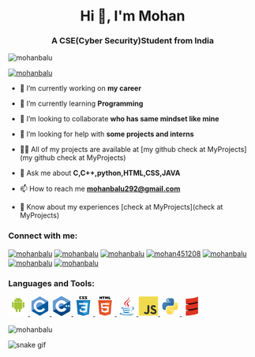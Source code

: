 <h1 align="center">Hi 👋, I'm Mohan</h1>
<h3 align="center">A CSE(Cyber Security)Student from India</h3>

<p align="left"> <img src="https://komarev.com/ghpvc/?username=mohanbalu&label=Profile%20views&color=0e75b6&style=flat" alt="mohanbalu" /> </p>

<p align="left"> <a href="https://github.com/ryo-ma/github-profile-trophy"><img src="https://github-profile-trophy.vercel.app/?username=mohanbalu" alt="mohanbalu" /></a> </p>

- 🔭 I’m currently working on **my career**

- 🌱 I’m currently learning **Programming**

- 👯 I’m looking to collaborate **who has same mindset like mine**

- 🤝 I’m looking for help with **some projects and interns**

- 👨‍💻 All of my projects are available at [my github check at MyProjects](my github check at MyProjects)

- 💬 Ask me about **C,C++,python,HTML,CSS,JAVA**

- 📫 How to reach me **mohanbalu292@gmail.com**

- 📄 Know about my experiences [check at MyProjects](check at MyProjects)

<h3 align="left">Connect with me:</h3>
<p align="left">
<a href="https://twitter.com/MHNGMG1" target="blank"><img align="center" src="https://raw.githubusercontent.com/rahuldkjain/github-profile-readme-generator/master/src/images/icons/Social/twitter.svg" alt="mohanbalu" height="30" width="40" /></a>
<a href="[linkedin.com/in/mohan-balu-a9b7a4258](https://www.linkedin.com/in/mohanbalu/)" target="blank"><img align="center" src="https://raw.githubusercontent.com/rahuldkjain/github-profile-readme-generator/master/src/images/icons/Social/linked-in-alt.svg" alt="mohanbalu" height="30" width="40" /></a>
<a href="https://www.facebook.com/mohan.balu.9231" target="blank"><img align="center" src="https://raw.githubusercontent.com/rahuldkjain/github-profile-readme-generator/master/src/images/icons/Social/facebook.svg" alt="mohanbalu" height="30" width="40" /></a>
<a href="https://instagram.com/mohan451208" target="blank"><img align="center" src="https://raw.githubusercontent.com/rahuldkjain/github-profile-readme-generator/master/src/images/icons/Social/instagram.svg" alt="mohan451208" height="30" width="40" /></a>
<a href="https://www.codechef.com/users/mohanbalu" target="blank"><img align="center" src="https://cdn.jsdelivr.net/npm/simple-icons@3.1.0/icons/codechef.svg" alt="mohanbalu" height="30" width="40" /></a>
<a href="https://www.hackerrank.com/mohanbalu_vedan1" target="blank"><img align="center" src="https://raw.githubusercontent.com/rahuldkjain/github-profile-readme-generator/master/src/images/icons/Social/hackerrank.svg" alt="mohanbalu" height="30" width="40" /></a>
<a href="https://www.leetcode.com/mohanbalu4" target="blank"><img align="center" src="https://raw.githubusercontent.com/rahuldkjain/github-profile-readme-generator/master/src/images/icons/Social/leet-code.svg" alt="mohanbalu" height="30" width="40" /></a>
</p>

<h3 align="left">Languages and Tools:</h3>
<p align="left"> <a href="https://developer.android.com" target="_blank" rel="noreferrer"> <img src="https://raw.githubusercontent.com/devicons/devicon/master/icons/android/android-original-wordmark.svg" alt="android" width="40" height="40"/> </a> <a href="https://www.cprogramming.com/" target="_blank" rel="noreferrer"> <img src="https://raw.githubusercontent.com/devicons/devicon/master/icons/c/c-original.svg" alt="c" width="40" height="40"/> </a> <a href="https://www.w3schools.com/cpp/" target="_blank" rel="noreferrer"> <img src="https://raw.githubusercontent.com/devicons/devicon/master/icons/cplusplus/cplusplus-original.svg" alt="cplusplus" width="40" height="40"/> </a> <a href="https://www.w3schools.com/css/" target="_blank" rel="noreferrer"> <img src="https://raw.githubusercontent.com/devicons/devicon/master/icons/css3/css3-original-wordmark.svg" alt="css3" width="40" height="40"/> </a> <a href="https://www.w3.org/html/" target="_blank" rel="noreferrer"> <img src="https://raw.githubusercontent.com/devicons/devicon/master/icons/html5/html5-original-wordmark.svg" alt="html5" width="40" height="40"/> </a> <a href="https://www.java.com" target="_blank" rel="noreferrer"> <img src="https://raw.githubusercontent.com/devicons/devicon/master/icons/java/java-original.svg" alt="java" width="40" height="40"/> </a> <a href="https://developer.mozilla.org/en-US/docs/Web/JavaScript" target="_blank" rel="noreferrer"> <img src="https://raw.githubusercontent.com/devicons/devicon/master/icons/javascript/javascript-original.svg" alt="javascript" width="40" height="40"/> </a> <a href="https://www.python.org" target="_blank" rel="noreferrer"> <img src="https://raw.githubusercontent.com/devicons/devicon/master/icons/python/python-original.svg" alt="python" width="40" height="40"/> </a> <a href="https://www.scala-lang.org" target="_blank" rel="noreferrer"> <img src="https://raw.githubusercontent.com/devicons/devicon/master/icons/scala/scala-original.svg" alt="scala" width="40" height="40"/> </a> </p>

<p><img align="center" src="https://github-readme-stats.vercel.app/api/top-langs?username=mohanbalu&show_icons=true&locale=en&layout=compact" alt="mohanbalu" /></p>

![snake gif](https://github.com/Mohanbalu/Mohanbalu/blob/output/github-contribution-grid-snake.gif)
